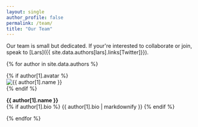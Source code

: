 ```yaml
---
layout: single
author_profile: false
permalink: /team/
title: "Our Team"
---
```


Our team is small but dedicated. If your're interested to collaborate or join, speak to [Lars]({{ site.data.authors[lars].links[Twitter]}}).

{% for author in site.data.authors %}
<div>
{% if author[1].avatar %}
<div class="author__avatar">
<img src="{{ author[1].avatar }}" alt="{{ author[1].name }}" itemprop="image">    
</div>
{% endif %}
<p><strong>{{ author[1].name }}</strong><br>
{% if author[1].bio %}
{{ author[1].bio | markdownify }}
{% endif %}    
</p>
<div>
{% endfor %}
